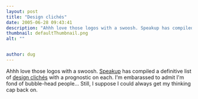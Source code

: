 ```yaml
---
layout: post
title: "Design clichés"
date: 2005-06-28 09:43:41
description: "Ahhh love those logos with a swoosh. Speakup has compiled a definitive list of design clichés with a prognostic on each. I&#8217;m embarassed to admit I&#8217;m fond of bubble-head people&#8230; Still, I suppose I could always get my thinking cap&#8230;"
thumbnail: defaultThumbnail.png
alt: ""


author: dug
---
```


<p>Ahhh love those logos with a swoosh. <a href="http://www.underconsideration.com/speakup/">Speakup</a> has compiled a definitive list of <a href="http://www.underconsideration.com/speakup/archives/002342.html">design clichés</a> with a prognostic on each. I'm embarassed to admit I'm fond of bubble-head people... Still, I suppose I could always get my thinking cap back on.</p>
